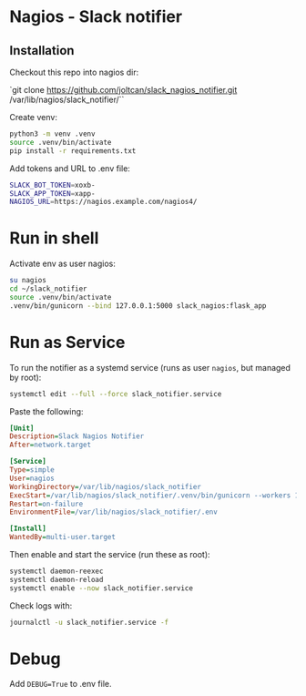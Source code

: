 # Nagios - Slack notifier

## Installation

Checkout this repo into nagios dir:

`git clone https://github.com/joltcan/slack_nagios_notifier.git /var/lib/nagios/slack_notifier/``

Create venv:

```bash
python3 -m venv .venv
source .venv/bin/activate
pip install -r requirements.txt
```

Add tokens and URL to .env file:

```bash
SLACK_BOT_TOKEN=xoxb-
SLACK_APP_TOKEN=xapp-
NAGIOS_URL=https://nagios.example.com/nagios4/
```

# Run in shell

Activate env as user nagios:

```bash
su nagios
cd ~/slack_notifier
source .venv/bin/activate
.venv/bin/gunicorn --bind 127.0.0.1:5000 slack_nagios:flask_app
```

# Run as Service

To run the notifier as a systemd service (runs as user `nagios`, but managed by root):

```bash
systemctl edit --full --force slack_notifier.service
```

Paste the following:

```ini
[Unit]
Description=Slack Nagios Notifier
After=network.target

[Service]
Type=simple
User=nagios
WorkingDirectory=/var/lib/nagios/slack_notifier
ExecStart=/var/lib/nagios/slack_notifier/.venv/bin/gunicorn --workers 1 --bind 127.0.0.1:5000 slack_nagios:flask_app
Restart=on-failure
EnvironmentFile=/var/lib/nagios/slack_notifier/.env

[Install]
WantedBy=multi-user.target
```

Then enable and start the service (run these as root):

```bash
systemctl daemon-reexec
systemctl daemon-reload
systemctl enable --now slack_notifier.service
```

Check logs with:

```bash
journalctl -u slack_notifier.service -f
```

# Debug

Add `DEBUG=True` to .env file.
